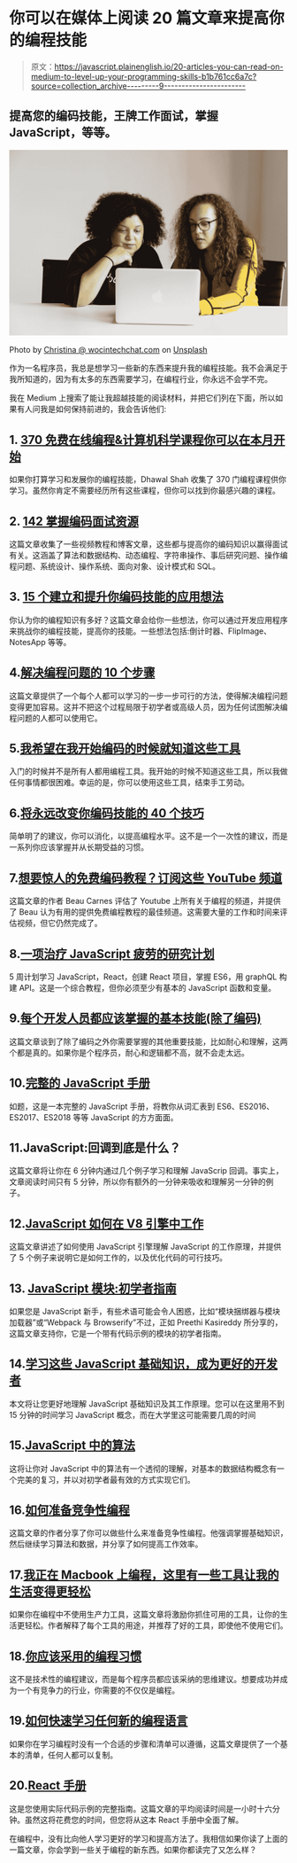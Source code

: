 # 你可以在媒体上阅读 20 篇文章来提高你的编程技能

> 原文：<https://javascript.plainenglish.io/20-articles-you-can-read-on-medium-to-level-up-your-programming-skills-b1b761cc6a7c?source=collection_archive---------9----------------------->

## 提高您的编码技能，王牌工作面试，掌握 JavaScript，等等。

![](img/b44ce3b51c214f4d5bbea1c0f4b8a483.png)

Photo by [Christina @ wocintechchat.com](https://unsplash.com/@wocintechchat?utm_source=medium&utm_medium=referral) on [Unsplash](https://unsplash.com?utm_source=medium&utm_medium=referral)

作为一名程序员，我总是想学习一些新的东西来提升我的编程技能。我不会满足于我所知道的，因为有太多的东西需要学习，在编程行业，你永远不会学不完。

我在 Medium 上搜索了能让我超越技能的阅读材料，并把它们列在下面，所以如果有人问我是如何保持前进的，我会告诉他们:

## 1. [370 免费在线编程&计算机科学课程你可以在本月开始](https://medium.com/free-code-camp/370-free-online-programming-computer-science-courses-you-can-start-this-month-fc5b9867769e)

如果你打算学习和发展你的编程技能，Dhawal Shah 收集了 370 门编程课程供你学习。虽然你肯定不需要经历所有这些课程，但你可以找到你最感兴趣的课程。

## 2. [142 掌握编码面试资源](https://medium.com/better-programming/the-software-engineering-study-guide-bac25b8b61eb)

这篇文章收集了一些视频教程和博客文章，这些都与提高你的编码知识以赢得面试有关。这涵盖了算法和数据结构、动态编程、字符串操作、事后研究问题、操作编程问题、系统设计、操作系统、面向对象、设计模式和 SQL。

## 3. [15 个建立和提升你编码技能的应用想法](https://blog.bitsrc.io/15-app-ideas-to-build-and-level-up-your-coding-skills-28612c72a3b1)

你认为你的编程知识有多好？这篇文章会给你一些想法，你可以通过开发应用程序来挑战你的编程技能，提高你的技能。一些想法包括:倒计时器、FlipImage、NotesApp 等等。

## 4.[解决编程问题的 10 个步骤](https://codeburst.io/10-steps-to-solving-a-programming-problem-8a32d1e96d74)

这篇文章提供了一个每个人都可以学习的一步一步可行的方法，使得解决编程问题变得更加容易。这并不把这个过程局限于初学者或高级人员，因为任何试图解决编程问题的人都可以使用它。

## 5.[我希望在我开始编码的时候就知道这些工具](https://medium.com/javascript-in-plain-english/i-wish-i-had-known-these-tools-when-i-started-coding-e8984b27cce1)

入门的时候并不是所有人都用编程工具。我开始的时候不知道这些工具，所以我做任何事情都很困难。幸运的是，你可以使用这些工具，结束手工劳动。

## 6.[将永远改变你编码技能的 40 个技巧](https://medium.com/swlh/40-tips-that-will-change-your-coding-skills-forever-bf9d6b936ccc)

简单明了的建议，你可以消化，以提高编程水平。这不是一个一次性的建议，而是一系列你应该掌握并从长期受益的习惯。

## 7.[想要惊人的免费编码教程？订阅这些 YouTube 频道](https://medium.com/free-code-camp/want-amazing-free-coding-tutorials-subscribe-to-these-youtube-channels-b91f154db543)

这篇文章的作者 Beau Carnes 评估了 Youtube 上所有关于编程的频道，并提供了 Beau 认为有用的提供免费编程教程的最佳频道。这需要大量的工作和时间来评估视频，但它仍然完成了。

## 8.[一项治疗 JavaScript 疲劳的研究计划](https://medium.com/free-code-camp/a-study-plan-to-cure-javascript-fatigue-8ad3a54f2eb1)

5 周计划学习 JavaScript，React，创建 React 项目，掌握 ES6，用 graphQL 构建 API。这是一个综合教程，但你必须至少有基本的 JavaScript 函数和变量。

## 9.[每个开发人员都应该掌握的基本技能(除了编码)](https://medium.com/free-code-camp/3-essential-skills-every-developer-should-master-besides-coding-80e40e084241)

这篇文章谈到了除了编码之外你需要掌握的其他重要技能，比如耐心和理解，这两个都是真的。如果你是个程序员，耐心和逻辑都不高，就不会走太远。

## 10.[完整的 JavaScript 手册](https://medium.com/free-code-camp/the-complete-javascript-handbook-f26b2c71719c)

如题，这是一本完整的 JavaScript 手册，将教你从词汇表到 ES6、ES2016、ES2017、ES2018 等等 JavaScript 的方方面面。

## 11.JavaScript:回调到底是什么？

这篇文章将让你在 6 分钟内通过几个例子学习和理解 JavaScrip 回调。事实上，文章阅读时间只有 5 分钟，所以你有额外的一分钟来吸收和理解另一分钟的例子。

## 12.[JavaScript 如何在 V8 引擎中工作](https://blog.sessionstack.com/how-javascript-works-inside-the-v8-engine-5-tips-on-how-to-write-optimized-code-ac089e62b12e)

这篇文章讲述了如何使用 JavaScript 引擎理解 JavaScript 的工作原理，并提供了 5 个例子来说明它是如何工作的，以及优化代码的可行技巧。

## 13. [JavaScript 模块:初学者指南](https://medium.com/free-code-camp/javascript-modules-a-beginner-s-guide-783f7d7a5fcc)

如果您是 JavaScript 新手，有些术语可能会令人困惑，比如“模块捆绑器与模块加载器”或“Webpack 与 Browserify”不过，正如 Preethi Kasireddy 所分享的，这篇文章支持你，它是一个带有代码示例的模块的初学者指南。

## 14.[学习这些 JavaScript 基础知识，成为更好的开发者](https://medium.com/programming-essentials/learn-these-javascript-fundamentals-and-become-a-better-developer-2a031a0dc9cf)

本文将让您更好地理解 JavaScript 基础知识及其工作原理。您可以在这里用不到 15 分钟的时间学习 JavaScript 概念，而在大学里这可能需要几周的时间

## 15.[JavaScript 中的算法](https://medium.com/siliconwat/algorithms-in-javascript-b0bed68f4038)

这将让你对 JavaScript 中的算法有一个透彻的理解，对基本的数据结构概念有一个完美的复习，并以对初学者最有效的方式实现它们。

## 16.[如何准备竞争性编程](https://medium.com/@andreimargeloiu/how-to-prepare-for-competitive-programming-396d557e0c12)

这篇文章的作者分享了你可以做些什么来准备竞争性编程。他强调掌握基础知识，然后继续学习算法和数据，并分享了如何提高工作效率。

## 17.[我正在 Macbook 上编程，这里有一些工具让我的生活变得更轻松](https://levelup.gitconnected.com/im-programming-on-a-macbook-and-here-are-the-tools-that-make-my-life-easier-905b74b48c6d)

如果你在编程中不使用生产力工具，这篇文章将激励你抓住可用的工具，让你的生活更轻松。作者解释了每个工具的用途，并推荐了好的工具，即使他不使用它们。

## 18.[你应该采用的编程习惯](https://levelup.gitconnected.com/programming-habits-you-should-adopt-8ab75419fb09)

这不是技术性的编程建议，而是每个程序员都应该采纳的思维建议。想要成功并成为一个有竞争力的行业，你需要的不仅仅是编程。

## 19.[如何快速学习任何新的编程语言](https://medium.com/better-programming/how-to-learn-any-new-programming-language-quickly-94996895669b)

如果你在学习编程时没有一个合适的步骤和清单可以遵循，这篇文章提供了一个基本的清单，任何人都可以复制。

## 20.[React 手册](https://medium.com/free-code-camp/the-react-handbook-b71c27b0a795)

这是您使用实际代码示例的完整指南。这篇文章的平均阅读时间是一小时十六分钟。虽然这将花费您的时间，但您将从这本 React 手册中全面了解。

在编程中，没有比向他人学习更好的学习和提高方法了。我相信如果你读了上面的一篇文章，你会学到一些关于编程的新东西。如果你都读完了又怎么样？